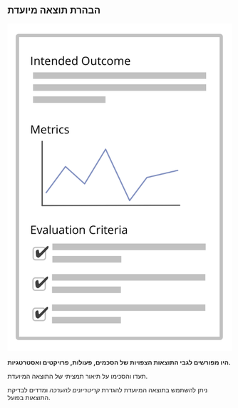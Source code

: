 ## הבהרת תוצאה מיועדת

![right,fit](img/templates/outcome-and-criteria.png)

**היו מפורשים לגבי התוצאות הצפויות של הסכמים, פעולות, פרויקטים ואסטרטגיות.**

תעדו והסכימו על תיאור תמציתי של התוצאה המיועדת.

ניתן להשתמש בתוצאה המיועדת להגדרת *קריטריונים להערכה* ומדדים לבדיקת התוצאות בפועל.